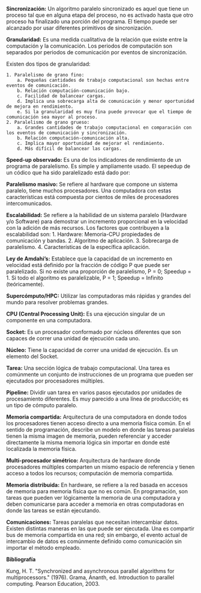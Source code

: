 **Sincronización:** Un algoritmo paralelo sincronizado es aquel que tiene un proceso tal que en alguna etapa del proceso, no es activado hasta que otro proceso ha finalizado una porción del programa. El tiempo puede ser alcanzado por usar diferentes primitivos de sincronización.

**Granularidad:** Es una medida cualitativa de la relación que existe entre la computación y la comunicación. Los periodos de computación son separados por periodos de comunicación por eventos de sincronización.

Existen dos tipos de granularidad:

	1. Paralelismo de grano fino: 
		a. Pequeñas cantidades de trabajo computacional son hechas entre eventos de comunicación.
		b. Relación computación-comunicación bajo.
		c. Facilidad de balancear cargas.
		d. Implica una sobrecarga alta de comunicación y menor oportunidad de mejora en rendimiento.
		e. Si la granularidad es muy fina puede provocar que el tiempo de comunicación sea mayor al proceso.
	2. Paralelismo de grano grueso:
		a. Grandes cantidades de trabajo computacional en comparación con los eventos de comunicación y sincronización.
		b. Relación computación-comunicación alta.
		c. Implica mayor oportunidad de mejorar el rendimiento.
		d. Más difícil de balancear las cargas.

**Speed-up observado:** Es una de los indicadores de rendimiento de un programa de paralelismo. Es simple y ampliamente usado. El sepeedup de un códico que ha sido paralelizado está dado por:

**Paralelismo masivo:** Se refiere al hardware que compone un sistema paralelo, tiene muchos procesadores. Una computadora con estas características está compuesta por cientos de miles de procesadores intercomunicados.

**Escalabilidad:** Se refiere a la habilidad de un sistema paralelo (Hardware y/o Software) para demostrar un incremento proporcional en la velocidad con la adición de más recursos. Los factores que contribuyen a la escalabilidad son:
	1. Hardware: Memoria-CPU propiedades de comunicación y bandas.
	2. Algoritmo de aplicación.
	3. Sobrecarga de paralelismo.
	4. Características de la específica aplicación.

**Ley de Amdahi’s:** Establece que la capacidad de un incremento en velocidad está definido por la fracción de código P que puede ser paralelizado. Si no existe una proporción de paralelismo, P = 0; Speedup = 1. Si todo el algoritmo es paralelizable, P = 1; Speedup = Infinito (teóricamente). 

**Supercómputo/HPC:** Utilizar las computadoras más rápidas y grandes del mundo para resolver problemas grandes.

**CPU (Central Processing Unit):** Es una ejecución singular de un componente en una computadora.

**Socket:** Es un procesador conformado por núcleos diferentes que son capaces de correr una unidad de ejecución cada uno.

**Núcleo:** Tiene la capacidad de correr una unidad de ejecución. Es un elemento del Socket.

**Tarea:** Una sección lógica de trabajo computacional. Una tarea es comúnmente un conjunto de instrucciones de un programa  que pueden ser ejecutados por procesadores múltiples.

**Pipeline:** Dividir uan tarea en varios pasos ejecutados por unidades de procesamiento diferentes. Es muy parecido a una línea de producción; es un tipo de cómputo paralelo.

**Memoria compartida:** Arquitectura de una computadora en donde todos los procesadores tienen acceso directo a una memoria física común. En el sentido de programación, describe un modelo en donde las tareas paralelas tienen la misma imagen de memoria, pueden referenciar y acceder directamente la misma memoria lógica sin importar en donde esté localizada la memoria física.

**Multi-procesador simétrico:** Arquitectura de hardware donde procesadores múltiples comparten un mismo espacio de referencia y tienen acceso a todos los recursos; computación de memoria compartida.

**Memoria distribuida:** En hardware, se refiere a la red basada en accesos de memoria para memoria física que no es común. En programación, son tareas que pueden ver lógicamente la memoria de una computadora y deben comunicarse para acceder a memoria en otras computadoras en donde las tareas se están ejecutando.

**Comunicaciones:** Tareas paralelas que necesitan intercambiar datos. Existen distintas maneras en las que puede ser ejecutada. Una es compartir bus de memoria compartida en una red; sin embargo, el evento actual de intercambio de datos es comúnmente definido como comunicación sin importar el método empleado.

**Bibliografía**

Kung, H. T. "Synchronized and asynchronous parallel algorithms for multiprocessors." (1976).
Grama, Ananth, ed. Introduction to parallel computing. Pearson Education, 2003.
